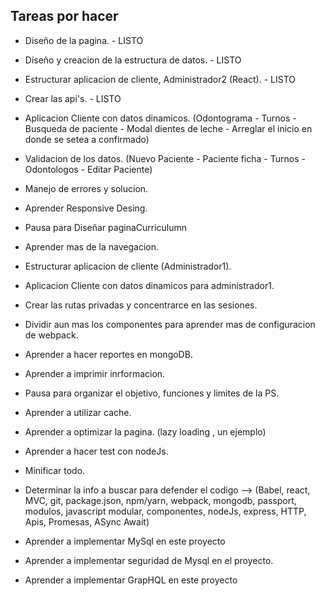 ## Tareas por hacer

- Diseño de la pagina.                                          - LISTO
- Diseño y creacion de la estructura de datos.                  - LISTO
- Estructurar aplicacion de cliente, Administrador2 (React).    - LISTO
- Crear las api's.                                              - LISTO
- Aplicacion Cliente con datos dinamicos. (Odontograma - Turnos - Busqueda de paciente - Modal dientes de leche - Arreglar el inicio en                                                donde se setea a confirmado)
- Validacion de los datos. (Nuevo Paciente - Paciente ficha - Turnos - Odontologos - Editar Paciente)
- Manejo de errores y solucion.
- Aprender Responsive Desing.

- Pausa para Diseñar paginaCurriculumn

- Aprender mas de la navegacion.
- Estructurar aplicacion de cliente (Administrador1).
- Aplicacion Cliente con datos dinamicos para administrador1.
- Crear las rutas privadas y concentrarce en las sesiones. 
- Dividir aun mas los componentes para aprender mas de configuracion de webpack. 
- Aprender a hacer reportes en mongoDB.
- Aprender a imprimir inrformacion.

- Pausa para organizar el objetivo, funciones y limites de la PS.

- Aprender a utilizar cache.
- Aprender a optimizar la pagina. (lazy loading , un ejemplo)
- Aprender a hacer test con nodeJs.
- Minificar todo. 

- Determinar la info a buscar para defender el codigo --> (Babel, react, MVC, git, package.json, npm/yarn, webpack, mongodb, passport, modulos, javascript modular, componentes, nodeJs, express, HTTP, Apis, Promesas, ASync Await)

- Aprender a implementar MySql en este proyecto
- Aprender a implementar seguridad de Mysql en el proyecto.
- Aprender a implementar GrapHQL en este proyecto

